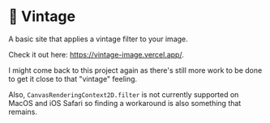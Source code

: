 # 📜 Vintage

A basic site that applies a vintage filter to your image.

Check it out here: https://vintage-image.vercel.app/.

I might come back to this project again as there's still more work to be done to get it close to that "vintage" feeling.

Also, `CanvasRenderingContext2D.filter` is not currently supported on MacOS and iOS Safari so finding a workaround is also something that remains.
